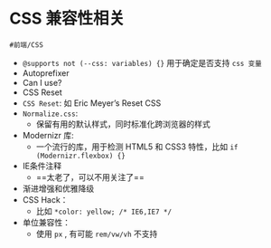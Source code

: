 
# CSS 兼容性相关


`#前端/CSS`  

- `@supports not (--css: variables) {}` 用于确定是否支持 `css 变量`
- Autoprefixer
- Can I use?
- CSS Reset
- `CSS Reset`: 如 Eric Meyer’s Reset CSS
- `Normalize.css`: 
	- 保留有用的默认样式，同时标准化跨浏览器的样式
- Modernizr 库: 
	- 一个流行的库，用于检测 HTML5 和 CSS3 特性，比如 `if (Modernizr.flexbox) {} `
- IE条件注释
	- ==太老了，可以不用关注了==
- 渐进增强和优雅降级
- CSS Hack：
	- 比如 `*color: yellow; /* IE6,IE7 */`
- 单位兼容性：
	- 使用 `px` , 有可能 `rem/vw/vh` 不支持

